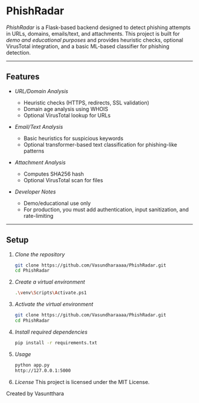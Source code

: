 # PhishRadar

*PhishRadar* is a Flask-based backend designed to detect phishing attempts in URLs, domains, emails/text, and attachments. This project is built for *demo and educational purposes* and provides heuristic checks, optional VirusTotal integration, and a basic ML-based classifier for phishing detection.

---

## Features

- *URL/Domain Analysis*
  - Heuristic checks (HTTPS, redirects, SSL validation)
  - Domain age analysis using WHOIS
  - Optional VirusTotal lookup for URLs

- *Email/Text Analysis*
  - Basic heuristics for suspicious keywords
  - Optional transformer-based text classification for phishing-like patterns

- *Attachment Analysis*
  - Computes SHA256 hash
  - Optional VirusTotal scan for files

- *Developer Notes*
  - Demo/educational use only
  - For production, you must add authentication, input sanitization, and rate-limiting

---

## Setup

1. *Clone the repository*
   ```bash
   git clone https://github.com/Vasundharaaaa/PhishRadar.git
   cd PhishRadar
2. *Create a virtual environment*
    ```bash
    .\venv\Scripts\Activate.ps1
3. *Activate the virtual environment*
   ```bash
   git clone https://github.com/Vasundharaaaa/PhishRadar.git
   cd PhishRadar
4. *Install required dependencies*
    ```bash
    pip install -r requirements.txt
5. *Usage*
   ```bash
   python app.py
   http://127.0.0.1:5000
6. *License*
This project is licensed under the MIT License.

Created by Vasuntthara
